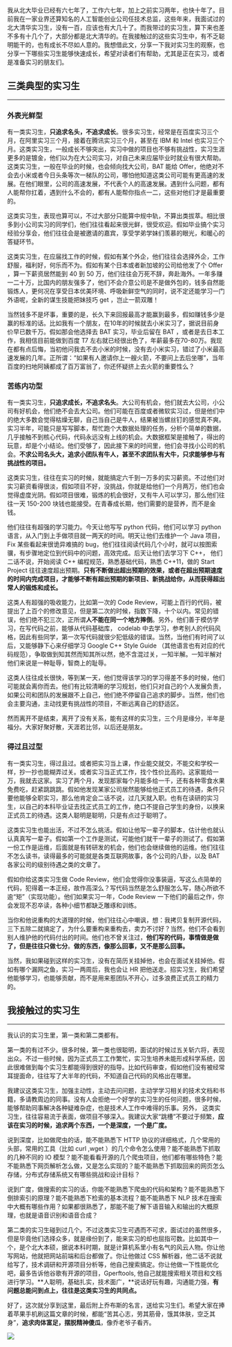 我从北大毕业已经有六七年了，工作六七年，加上之前实习两年，也快十年了。目前我在一家业界还算知名的人工智能创业公司任技术总监，这些年来，我面试过的北大清华实习生，没有一百，应该也有大几十了。而我带过的实习生，算下来也差不多有十几个了，大部分都是北大清华的。在我接触过的这些实习生中，有不乏聪明能干的，也有成长不尽如人意的。我想借此文，分享一下我对实习生的观察，也分享一下哪些实习生能够快速成长，希望对读者们有帮助，尤其是正在实习，或者是准备实习的朋友们。

## 三类典型的实习生
---

### 外表光鲜型

有一类实习生，**只追求名头，不追求成长**。很多实习生，经常是在百度实习三个月，在阿里实习三个月，接着在腾讯实习三个月，甚至在 IBM 和 Intel 也实习三个月。这类实习生，一般成长不够突出，实习中做的项目也不够有挑战性，实习生涯更多的是镀金，他们以为在大公司实习，对自己未来应届毕业时就业有很大帮助。这类实习生，一般在毕业的时候，也会倾向找大公司，BAT 能给 Offer，他绝对不会去小米或者今日头条等次一梯队的公司，哪怕他知道这类公司可能有更高速的发展。在他们眼里，公司的高速发展，不代表个人的高速发展。遇到什么问题，都有人能帮你扛着，遇到什么不会的，都有人能帮你指点一二，这些对他们才是最重要的。

这类实习生，表现也算可以，不过大部分只能算中规中轨，不算出类拔萃。相比很多到小公司实习的同学们，他们往往看起来很光鲜，很受欢迎。假如毕业搞个实习经验分享会，他们往往会是被邀请的嘉宾，享受学弟学妹们羡慕的眼光，和暖心的答疑环节。

这类实习生，在应届找工作的时候，假如有某个外企，他们往往会选择外企，工作舒服，福利好，何乐而不为。假如有某个日本或者新加坡的公司给他发了个 Offer ，算一下薪资居然能到 40 到 50 万，他们往往会万死不辞，奔赴海外。一年多赚一二十万，比国内的朋友强多了，他们不会介意公司是不是做外包的，钱多自然能锻炼人，更何况在享受日本优美环境、呼吸新鲜空气的同时，说不定还能学习一门外语呢，全新的谋生技能把妹技巧 get ，岂止一箭双雕！

当然钱多不是坏事，重要的是，长久下来回报最高才能赢到最多，假如赚钱多少是赢的标准的话。比如我有一个朋友，在10年的时候就去小米实习了，据说目前身价早已数千万。假如那会他选择去 BAT 实习，毕业后留在 BAT ，或者是去日本工作，我相信目前能做到百度 T7 左右就已经很出色了，年薪最多在70-80万。我现在都有点后悔，当初他问我去不去小米的时候，没有去小米实习，错过了小米最高速发展的几年。正所谓：“如果有人邀请你上一艘火箭，不要问上去后坐哪”，当年百度的扫地阿姨都成了百万富翁了，你还怀疑挤上去火箭的重要性么？

### 苦练内功型

有一类实习生，**只追求成长，不追求名头**。大公司有机会，他们就去大公司，小公司有好机会，他们绝不会去大公司。他们可能在百度或者微软实习过，但是他们中的绝大多数会觉得枯燥无聊，自己当自己是牛人，结果被当螺丝钉的感觉真不爽。实习半年，可能只是写写脚本，帮忙跑个大数据处理的任务，分析个简单的数据，几乎接触不到核心代码，代码永远没有上线的机会。大数据框架是接触了，得出的玩意，却是个小结论。他们受够了，因此接下来的时间里，他们会寻找小公司的机会。**不求公司名头大，追求小团队有牛人，甚至不求团队有大牛，只求能够参与有挑战性的项目。**

这类实习生，往往在实习的时候，就能搞定六千到一万多的实习薪资。不过他们对实习薪资看得很淡，假如项目不好，没挑战，你就是给他们一个月两万，他们也会觉得虚度光阴。假如项目很难，锻炼的机会很好，又有牛人可以学习，那么他们往往一天 150-200 块钱也能接受。在青春成长期，他们需要的是营养，而不是金钱。

他们往往有超强的学习能力。今天让他写写 python 代码，他们可以学习 python 语言，从入门到上手做项目就一两天的时间。明天让他们去维护一个 Java 项目，Fix 某些看起来很诡异难搞的 bug，他们往往阅读代码几个小时，就可以按图索骥，有步骤地定位到代码中的问题，高效完成。后天让他们去学习下 C++， 他们二话不说，开始阅读 C++ 编程规范，熟悉基础代码，熟悉 C++11，做的 Start Project 往往速度超出预期。**只有不断做出超出预期的效果，或者在超出预期速度的时间内完成项目，才能够不断有超出预期的新项目、新挑战给你，从而获得超出常人的锻炼和成长。**

这类人有超强的吸收能力，比如第一次的 Code Review，可能上百行的代码，被提出了上百个的修改意见，但是第二次的时候，指数下降，十个以内。常见的错误，他们绝不犯三次，正所谓**人不能在同一个地方摔倒**。另外，他们善于模仿学习，在写代码之前，能够从代码基础库， codelab 中去学习，参考别人的代码风格，因此有些同学，第一次写代码就很少犯低级的错误。当然，当他们有时间了以后，又能够静下心来仔细学习 Google C++ Style Guide （其他语言也有对应的代码规范），争取做到知其然而知其所以然，绝不含混过关，一知半解。一知半解对他们来说是一种耻辱，智商上的耻辱。

这类人往往成长很快，等到某一天，他们觉得该学习的学习得差不多的时候，他们可能就会离你而去。他们有比较清晰的学习规划，他们只对自己的个人发展负责，如果公司和团队的发展跟不上自己，他们绝不停留自己追求的脚步。当然，他们也会主要沟通，主动找更有挑战性的项目，不断远离自己的舒适区。

然而离开不是结束，离开了没有关系，能有这样的实习生，三个月是缘分，半年是福分。大家好聚好散，天涯若比邻，以后还是朋友。

### 得过且过型

有一类实习生，得过且过。或者把实习当上课，作业能交就交，不能交和学校一样，抄一抄也能糊弄过关。或者实习当正式工作，找个性价比高的。这家能给一万，我就去这家。实习了两个月，发现那家每个月能多给一千，还有各种零食水果免费吃，赶紧跳跳跳。假如他发现某家公司居然能够给他正式员工的待遇，条件只要他能够全职实习，那么他肯定会二话不说，过几天就入职。也有在读研的实习生，以自己的本科毕业证去找正式员工的工作，绝口不提自己学生的身份，以换来正式员工的待遇。这类人聪明是聪明，只是有点过于聪明了。

这类实习生也能出活，不过不怎么挑活。假如让他写一辈子的脚本，估计他也就认认真真写一辈子。假如第一个工作是测试，可能他们就干一辈子的测试了。假如第一份工作是运维，后面就是有转研发的机会，他们也会继续做他的运维。他们往往不怎么读书，读得最多的可能就是各类互联网故事，各个公司的八卦，以及 BAT 各家公司的级别待遇之类的文章了。

假如你给这类实习生做 Code Review，他们会觉得你没事装逼，写这么点简单的代码，犯得着一本正经，故作高深么？写代码当然是怎么舒服怎么写，随心所欲不逾“矩”（实现功能）。他们如果实习一年，Code Review 一下他们的最后之作，你会发现不忍卒读，各种小细节都缺乏雕琢和训练。

当你和他说重构的大道理的时候，他们往往心中嘲讽，想：我拷贝复制开源代码，三下五除二就搞定了，为什么要重构来重构去，卖力不讨好？当然，他们不会看到别人维护他的代码付出的时间。他们也不曾关注过，**他们写的代码，事情做是做了，但是往往只做七分**。**做的东西，像那么回事，又不是那么回事。**

当然，我如果碰到这样的实习生，没有在简历关挂掉他，也会在面试关挂掉他。假如有哪个漏网之鱼，实习一两周后，我也会让 HR 把他送走。招实习生，我们希望他能够学习，也能够贡献，而不是用来惹团队不开心，过多浪费正式员工的精力的。

## 我接触过的实习生
---

我认识的实习生里，第一类和第二类都有。

第一类的有过不少。很多时候，第一类也很聪明，面试的时候过五关斩六将，表现出众。不过一些时候，因为正式员工工作繁忙，实习生培养未能形成科学系统，因此很难做到每个实习生都能得到很好的指导。比如代码审查，假如他们没有被经常耳提面命，往往写了大半年的代码，不知道自己代码的风格出在哪里。

我建议这类实习生，加强主动性，主动去问问题，主动学学习相关的技术文档和书籍，多请教周边的同事。没有人会拒绝一个好学的实习生的任何问题，很多时候，能够帮助同事解决各种疑难杂症，也是技术人工作中难得的乐事。另外， 这类实习生，往往容易流于表面，做项目不够深入。我建议大家“跳槽”不要过于频繁，**应该在实习的时候，追求两个东西，一个是深度，一个是广度。**

说到深度，比如做爬虫的话，能不能熟悉下 HTTP 协议的详细格式，几个常用的头部，常用的工具（比如 curl ,wget ）的几个命令怎么使用？能不能熟悉下抓取的几种不同的 IO 模型？能不能看看开源的几个爬虫项目，他们都有哪些特色？能不能熟悉下网页解析怎么做，又是怎么实现的？能不能熟悉下抓取回来的网页怎么存储，分布式存储系统又有哪些挑战和设计目标？

说到广度，做搜索的实习的话，你能不能熟悉下爬虫的代码和架构？能不能熟悉下倒排索引的原理？能不能熟悉下检索的基本流程？能不能熟悉下 NLP 技术在搜索中大概有哪些作用？如果都很熟悉了，那能不能了解下语音输入和输出的大概原理，也就是语音识别和语音合成？

第二类的实习生碰到过几个。不过这类实习生可遇而不可求，面试过的虽然很多，但是毕竟他们选择众多，就是缘份到了，能来实习的却也屈指可数。比如其中一个，是个北大本硕，据说本科时期，就是计算机系里小有名气的风云人物。你让他写网站，他就把网站前端和后台都做了。你让他做过 CSS 解析器，他二话不说就给写了，技术调研和开源项目分析等，他自己搜索搞定。你让他做一下性能优化吧，最多告诉他谷歌有开源的项目，Gperftools, 他自己就能搜索相关项目和文档进行学习。**人聪明，基础扎实，技术面广，**说话好玩有趣，沟通能力强，**有问题总能问到点上，往往是这类实习生的共同点。**

好了，这次就分享到这里，最后附上乔布斯的名言，送给实习生们。希望大家在捧着苹果手机刷这篇文章的时候，都能“苦其心志，劳其筋骨，饿其体肤，空乏其身”，**追求肉体富足，摆脱精神傻瓜**，像乔老爷子看齐。

  

![](http://mmbiz.qpic.cn/mmbiz_jpg/qX2ED6UwyKG3rmlI47BQAAQ9ur3r6P6aX6vwawrKvbMOm2IOGauulVgboR5s2r8Lib8dEA8evgY322iaKDFGgkbA/640?wx_fmt=jpeg&tp=webp&wxfrom=5&wx_lazy=1&wx_co=1)

<!--stackedit_data:
eyJoaXN0b3J5IjpbLTE2NzU2Mzg3OTZdfQ==
-->